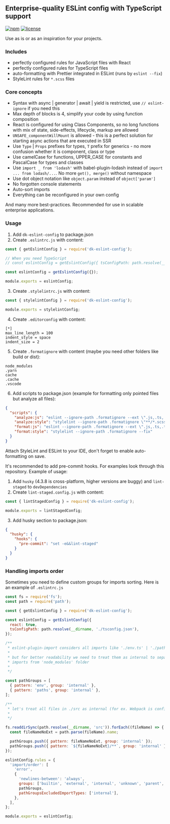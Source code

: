 ## Enterprise-quality ESLint config with TypeScript support

[![npm](https://img.shields.io/npm/v/dk-eslint-config)](https://www.npmjs.com/package/dk-eslint-config)
[![license](https://img.shields.io/npm/l/dk-eslint-config)](https://github.com/dkazakov8/dk-framework/blob/master/packages/eslint-config/LICENSE)

Use as is or as an inspiration for your projects.

### Includes

- perfectly configured rules for JavaScript files with React
- perfectly configured rules for TypeScript files
- auto-formatting with Prettier integrated in ESLint (runs by `eslint --fix`)
- StyleLint rules for `*.scss` files

### Core concepts

- Syntax with async | generator | await | yield is restricted, use `// eslint-ignore` if you need this
- Max depth of blocks is 4, simplify your code by using function composition
- React is configured for using Class Components, so no long functions with mix of state, side-effects, lifecycle, markup are allowed
- `UNSAFE_componentWillMount` is allowed - this is a perfect solution for starting async actions that are executed in SSR
- Use `Type` | `Props` prefixes for types, `T` prefix for generics - no more confusion whether it is component, class or type
- Use camelCase for functions, UPPER_CASE for constants and PascalCase for types and classes
- Use `import _ from 'lodash'` with babel-plugin-lodash instead of `import ... from lodash/...`. No more `get(), merge()` without namespace
- Use dot object notation like `object.param` instead of `object['param']`
- No forgotten console statements
- Auto-sort imports
- Everything can be reconfigured in your own config

And many more best-practices. Recommended for use in scalable enterprise applications.

### Usage

1. Add `dk-eslint-config` to package.json
2. Create `.eslintrc.js` with content:
```javascript
const { getEslintConfig } = require('dk-eslint-config');

// When you need TypeScript
// const eslintConfig = getEslintConfig({ tsConfigPath: path.resolve(__dirname, './tsconfig.json'), react: true });

const eslintConfig = getEslintConfig({});

module.exports = eslintConfig;
```
3. Create `.stylelintrc.js` with content:
```javascript
const { stylelintConfig } = require('dk-eslint-config');

module.exports = stylelintConfig;
```
4. Create `.editorconfig` with content:
```editorconfig
[*]
max_line_length = 100
indent_style = space
indent_size = 2
```
5. Create `.formatignore` with content (maybe you need other folders like build or dist):
```ignore
node_modules
.yarn
cache
.cache
.vscode
```
6. Add scripts to package.json (example for formatting only pointed files but analyze all files):
```json
{
  "scripts": {
    "analyze:js": "eslint --ignore-path .formatignore --ext \".js,.ts,.tsx\" ./",
    "analyze:style": "stylelint --ignore-path .formatignore \"**/*.scss\"",
    "format:js": "eslint --ignore-path .formatignore --ext \".js,.ts,.tsx\" --fix",
    "format:style": "stylelint --ignore-path .formatignore --fix"
  }
}
```

Attach StyleLint and ESLint to your IDE, don't forget to enable auto-formatting on save.

It's recommended to add pre-commit hooks. For examples look through this repository. Example of usage:

1. Add `husky` (4.3.8 is cross-platform, higher versions are buggy) and `lint-staged` to `devDependencies`
2. Create `lint-staged.config.js` with content:
```javascript
const { lintStagedConfig } = require('dk-eslint-config');

module.exports = lintStagedConfig;
```
3. Add husky section to package.json:
```json
{
  "husky": {
    "hooks": {
      "pre-commit": "set -e&&lint-staged"
    }
  }
}
```

### Handling imports order

Sometimes you need to define custom groups for imports sorting. Here is an example of `.eslintrc.js`

```javascript
const fs = require('fs');
const path = require('path');

const { getEslintConfig } = require('dk-eslint-config');

const eslintConfig = getEslintConfig({
  react: true,
  tsConfigPath: path.resolve(__dirname, './tsconfig.json'),
});

/**
 * eslint-plugin-import considers all imports like './env.ts' | './paths.ts' as external
 *
 * but for better readability we need to treat them as internal to separate from
 * imports from 'node_modules' folder
 *
 */

const pathGroups = [
  { pattern: 'env', group: 'internal' },
  { pattern: 'paths', group: 'internal' },
];

/**
 * let's treat all files in ./src as internal (for ex. Webpack is configured with this alias)
 *
 */

fs.readdirSync(path.resolve(__dirname, 'src')).forEach((fileName) => {
  const fileNameNoExt = path.parse(fileName).name;

  pathGroups.push({ pattern: fileNameNoExt, group: 'internal' });
  pathGroups.push({ pattern: `${fileNameNoExt}/**`, group: 'internal' });
});

eslintConfig.rules = {
  'import/order': [
    'error',
    {
      'newlines-between': 'always',
      groups: ['builtin', 'external', 'internal', 'unknown', 'parent', 'sibling', 'index'],
      pathGroups,
      pathGroupsExcludedImportTypes: ['internal'],
    },
  ],
};

module.exports = eslintConfig;
```

